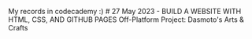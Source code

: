 My records in codecademy :)
    # 27 May 2023
        - BUILD A WEBSITE WITH HTML, CSS, AND GITHUB PAGES
          Off-Platform Project: Dasmoto's Arts & Crafts
